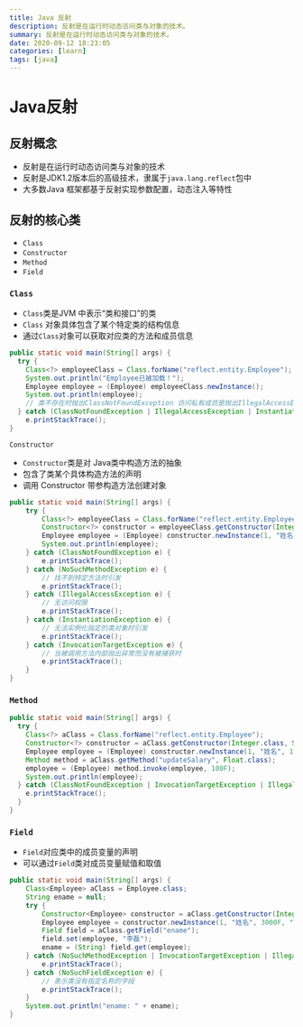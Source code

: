 ```yaml
---
title: Java 反射
description: 反射是在运行时动态访问类与对象的技术。
summary: 反射是在运行时动态访问类与对象的技术。
date: 2020-09-12 18:23:05
categories: [learn]
tags: [java]
---
```


# Java反射

## 反射概念

* 反射是在运行时动态访问类与对象的技术
* 反射是JDK1.2版本后的高级技术，隶属于`java.lang.reflect`包中
* 大多数Java 框架都基于反射实现参数配置，动态注入等特性

## 反射的核心类

* `Class`
* `Constructor`
* `Method`
* `Field`

### `Class`

* `Class`类是JVM 中表示“类和接口”的类
* `Class` 对象具体包含了某个特定类的结构信息
* 通过`Class`对象可以获取对应类的方法和成员信息

```java
public static void main(String[] args) {
  try {
    Class<?> employeeClass = Class.forName("reflect.entity.Employee");
    System.out.println("Employee已被加载！");
    Employee employee = (Employee) employeeClass.newInstance();
    System.out.println(employee);
    // 类不存在时抛出ClassNotFoundException 访问私有成员是抛出IllegalAccessException 类无法实例化时抛出InstantiationException
  } catch (ClassNotFoundException | IllegalAccessException | InstantiationException e) {
    e.printStackTrace();
}
```

`Constructor`

* `Constructor`类是对 Java类中构造方法的抽象
* 包含了类某个具体构造方法的声明
* 调用 Constructor 带参构造方法创建对象

```java
public static void main(String[] args) {
    try {
        Class<?> employeeClass = Class.forName("reflect.entity.Employee");
        Constructor<?> constructor = employeeClass.getConstructor(Integer.class, String.class, Float.class, String.class);
        Employee employee = (Employee) constructor.newInstance(1, "姓名", 300.4F, "部门");
        System.out.println(employee);
    } catch (ClassNotFoundException e) {
        e.printStackTrace();
    } catch (NoSuchMethodException e) {
        // 找不到特定方法时引发
        e.printStackTrace();
    } catch (IllegalAccessException e) {
        // 无访问权限
        e.printStackTrace();
    } catch (InstantiationException e) {
        // 无法实例化指定的类对象时引发
        e.printStackTrace();
    } catch (InvocationTargetException e) {
        // 当被调用方法内部抛出异常而没有被捕获时
        e.printStackTrace();
    }
}
```

### `Method`

```java
public static void main(String[] args) {
  try {
    Class<?> aClass = Class.forName("reflect.entity.Employee");
    Constructor<?> constructor = aClass.getConstructor(Integer.class, String.class, Float.class, String.class);
    Employee employee = (Employee) constructor.newInstance(1, "姓名", 123F, "部门");
    Method method = aClass.getMethod("updateSalary", Float.class);
    employee = (Employee) method.invoke(employee, 100F);
    System.out.println(employee);
  } catch (ClassNotFoundException | InvocationTargetException | IllegalAccessException | InstantiationException | NoSuchMethodException e) {
    e.printStackTrace();
  }
}
```

### `Field`

* `Field`对应类中的成员变量的声明
* 可以通过`Field`类对成员变量赋值和取值

```java
public static void main(String[] args) {
    Class<Employee> aClass = Employee.class;
    String ename = null;
    try {
        Constructor<Employee> constructor = aClass.getConstructor(Integer.class, String.class, Float.class, String.class);
        Employee employee = constructor.newInstance(1, "姓名", 3000F, "部门");
        Field field = aClass.getField("ename");
        field.set(employee, "李磊");
        ename = (String) field.get(employee);
    } catch (NoSuchMethodException | InvocationTargetException | IllegalAccessException | InstantiationException e) {
        e.printStackTrace();
    } catch (NoSuchFieldException e) {
        // 表示类没有指定名称的字段
        e.printStackTrace();
    }
    System.out.println("ename: " + ename);
}
```


